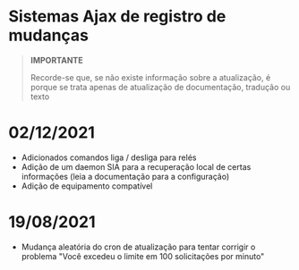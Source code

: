 # Sistemas Ajax de registro de mudanças

>**IMPORTANTE**
>
>Recorde-se que, se não existe informação sobre a atualização, é porque se trata apenas de atualização de documentação, tradução ou texto

# 02/12/2021

- Adicionados comandos liga / desliga para relés
- Adição de um daemon SIA para a recuperação local de certas informações (leia a documentação para a configuração)
- Adição de equipamento compatível

# 19/08/2021

- Mudança aleatória do cron de atualização para tentar corrigir o problema "Você excedeu o limite em 100 solicitações por minuto"

